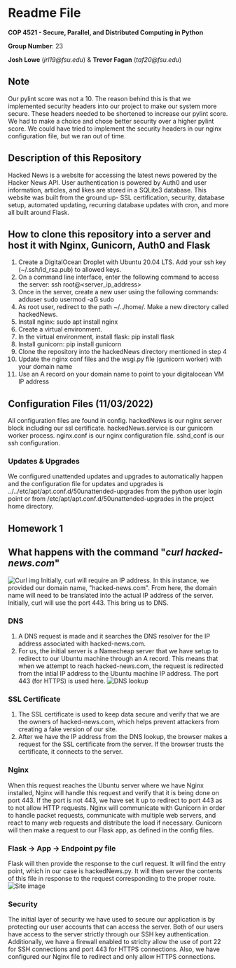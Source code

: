 # Readme File
__COP 4521 - Secure, Parallel, and Distributed Computing in Python__ 

__Group Number__: 23

__Josh Lowe__ (_jrl19@fsu.edu_) & __Trevor Fagan__ (_taf20@fsu.edu_)

## Note
Our pylint score was not a 10. The reason behind this is that we implemented security headers into our project to make our system more secure. These headers needed to be shortened to increase our pylint score. We had to make a choice and chose better security over a higher pylint score. We could have tried to implement the security headers in our nginx configuration file, but we ran out of time.

## Description of this Repository
Hacked News is a website for accessing the latest news powered by the Hacker News API. User authentication is powered by Auth0 and user information, articles, and likes are stored in a SQLite3 database. This website was built from the ground up- SSL certification, security, database setup, automated updating, recurring database updates with cron, and more all built around Flask.

## How to clone this repository into a server and host it with Nginx, Gunicorn, Auth0 and Flask
1. Create a DigitalOcean Droplet with Ubuntu 20.04 LTS. Add your ssh key (~/.ssh/id_rsa.pub) to allowed keys.
2. On a command line interface, enter the following command to access the server: ssh root@<server_ip_address>
3. Once in the server, create a new user using the following commands:
adduser <newuser>
sudo usermod -aG sudo <newuser>
4. As root user, redirect to the path ~/../home/<newuser>. Make a new directory called hackedNews.
5. Install nginx: sudo apt install nginx
6. Create a virtual environment.
7. In the virtual environment, install flask: pip install flask
8. Install gunicorn: pip install gunicorn
9. Clone the repository into the hackedNews directory mentioned in step 4
10. Update the nginx conf files and the wsgi.py file (gunicorn worker) with your domain name
11. Use an A record on your domain name to point to your digitalocean VM IP address


## Configuration Files (11/03/2022)
All configuration files are found in config.
hackedNews is our nginx server block including our ssl certificate.
hackedNews.service is our gunicorn worker process.
nginx.conf is our nginx configuration file.
sshd_conf is our ssh configuration.

### Updates & Upgrades
We configured unattended updates and upgrades to automatically happen and the configuration file for updates and upgrades is ../../etc/apt/apt.conf.d/50unattended-upgrades from the python user login point or from /etc/apt/apt.conf.d/50unattended-upgrades in the project home directory.

## Homework 1
## What happens with the command "_curl hacked-news.com_"
![Curl img](https://i.ibb.co/xzmDPVt/Screen-Shot-2022-10-16-at-3-14-42-PM.png)
Initially, curl will require an IP address. In this instance, we provided our domain name, "hacked-news.com". From here, the
domain name will need to be translated into the actual IP address of the server. Initially, curl will use the port 443. This bring us to DNS.
### DNS
1. A DNS request is made and it searches the DNS resolver for the IP address associated with hacked-news.com.
2. For us, the initial server is a Namecheap server that we have setup to redirect to our Ubuntu machine through an A record. This means that when we attempt to reach hacked-news.com, the request is redirected from the intial IP address to the Ubuntu machine IP address. The port 443 (for HTTPS) is used here.
![DNS lookup](https://i.ibb.co/GJD305C/Screen-Shot-2022-10-16-at-3-33-10-PM.png)
### SSL Certificate
1. The SSL certificate is used to keep data secure and verify that we are the owners of hacked-news.com, which helps prevent attackers from creating a fake version of our site.
2. After we have the IP address from the DNS lookup, the browser makes a request for the SSL certificate from the server. If the browser trusts the certificate, it connects to the server.
### Nginx
When this request reaches the Ubuntu server where we have Nginx installed, Nginx will handle this request and verify that it is being done on port 443. If the port is not 443, we have set it up to redirect to port 443 as to not allow HTTP requests. Nginx will communicate with Gunicorn in order to handle packet requests, communicate with multiple web servers, and react to many web requests and distribute the load if necessary. Gunicorn will then make a request to our Flask app, as defined in the config files.
### Flask -> App -> Endpoint py file
Flask will then provide the response to the curl request. It will find the entry point, which in our case is hackedNews.py. It will then server the contents of this file in response to the request corresponding to the proper route. 
![Site image](https://i.ibb.co/HX7hMQ5/Screen-Shot-2022-10-19-at-10-35-52-AM.png)
### Security
The initial layer of security we have used to secure our application is by protecting our user accounts that can access the server. Both of our users have access to the server strictly through our SSH key authentication. Additionally, we have a firewall enabled to striclty allow the use of port 22 for SSH connections and port 443 for HTTPS connections. Also, we have configured our Nginx file to redirect and only allow HTTPS connections. 

